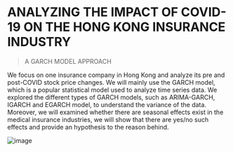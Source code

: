 # ANALYZING THE IMPACT OF COVID-19 ON THE HONG KONG INSURANCE INDUSTRY
> A GARCH MODEL APPROACH

We focus on one insurance company in Hong Kong and analyze its pre and post-COVID stock price changes. We will mainly use the GARCH model, which is a popular statistical model used to analyze time series data. We explored the different types of GARCH models, such as ARIMA-GARCH, IGARCH and EGARCH model, to understand the variance of the data. Moreover, we will examined whether there are seasonal effects exist in the medical insurance industries, we will show that there are yes/no such effects and provide an hypothesis to the reason behind.

![image](https://github.com/Lxt115/MSBD5006_Project/blob/main/image.png)
